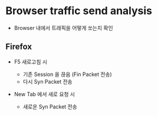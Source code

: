 # Browser traffic send analysis

* Browser 내에서 트래픽을 어떻게 쏘는지 확인

## Firefox

* F5 새로고침 시
    * 기존 Session 을 끊음 (Fin Packet 전송)
    * 다시 Syn Packet 전송

* New Tab 에서 새로 요청 시
    * 새로운 Syn Packet 전송
